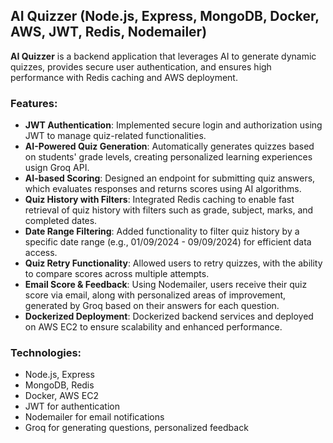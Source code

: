 
## AI Quizzer (Node.js, Express, MongoDB, Docker, AWS, JWT, Redis, Nodemailer)

**AI Quizzer** is a backend application that leverages AI to generate dynamic quizzes, provides secure user authentication, and ensures high performance with Redis caching and AWS deployment.

### Features:
- **JWT Authentication**: Implemented secure login and authorization using JWT to manage quiz-related functionalities.
- **AI-Powered Quiz Generation**: Automatically generates quizzes based on students' grade levels, creating personalized learning experiences usign Groq API.
- **AI-based Scoring**: Designed an endpoint for submitting quiz answers, which evaluates responses and returns scores using AI algorithms.
- **Quiz History with Filters**: Integrated Redis caching to enable fast retrieval of quiz history with filters such as grade, subject, marks, and completed dates.
- **Date Range Filtering**: Added functionality to filter quiz history by a specific date range (e.g., 01/09/2024 - 09/09/2024) for efficient data access.
- **Quiz Retry Functionality**: Allowed users to retry quizzes, with the ability to compare scores across multiple attempts.
- **Email Score & Feedback**: Using Nodemailer, users receive their quiz score via email, along with personalized areas of improvement, generated by Groq based on their answers for each question.
- **Dockerized Deployment**: Dockerized backend services and deployed on AWS EC2 to ensure scalability and enhanced performance.

### Technologies:
- Node.js, Express
- MongoDB, Redis
- Docker, AWS EC2
- JWT for authentication
- Nodemailer for email notifications
- Groq for generating questions, personalized feedback
